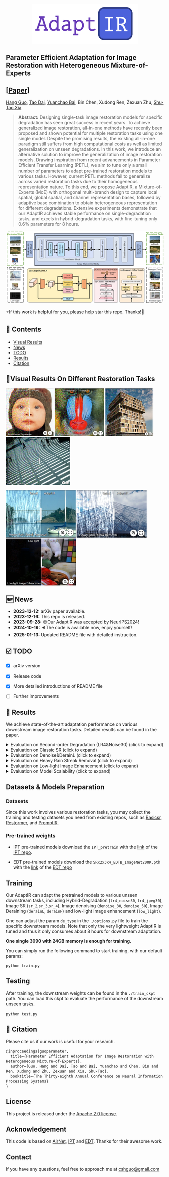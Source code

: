 <p align="center">
    <img src="assets/adaptir_logo.png" width="340">
</p>

## Parameter Efficient Adaptation for Image Restoration with Heterogeneous Mixture-of-Experts

## [[Paper](https://arxiv.org/pdf/2312.08881.pdf)] 

[Hang Guo](https://github.com/csguoh), [Tao Dai](https://cstaodai.com/), [Yuanchao Bai](https://scholar.google.com/citations?user=hjYIFZcAAAAJ&hl=zh-CN), Bin Chen, Xudong Ren, Zexuan Zhu, [Shu-Tao Xia](https://scholar.google.com/citations?hl=zh-CN&user=koAXTXgAAAAJ)


> **Abstract:**  Designing single-task image restoration models for specific degradation has seen great success in recent years. To achieve generalized image restoration, all-in-one methods have recently been proposed and shown potential for multiple restoration tasks using one single model. Despite the promising results, the existing all-in-one paradigm still suffers from high computational costs as well as limited generalization on unseen degradations. In this work, we introduce an alternative solution to improve the generalization of image restoration models. Drawing inspiration from recent advancements in Parameter Efficient Transfer Learning (PETL), we aim to tune only a small number of parameters to adapt pre-trained restoration models to various tasks. However, current PETL methods fail to generalize across varied restoration tasks due to their homogeneous representation nature. To this end, we propose AdaptIR, a Mixture-of-Experts (MoE) with orthogonal multi-branch design to capture local spatial, global spatial, and channel representation bases, followed by adaptive base combination to obtain heterogeneous representation for different degradations. Extensive experiments demonstrate that our AdaptIR achieves stable performance on single-degradation tasks, and excels in hybrid-degradation tasks, with fine-tuning only 0.6% parameters for 8 hours.


<p align="center">
    <img src="assets/pipeline.png" style="border-radius: 15px">
</p>

⭐If this work is helpful for you, please help star this repo. Thanks!🤗



## 📑 Contents

- [Visual Results](#visual_results)
- [News](#news)
- [TODO](#todo)
- [Results](#results)
- [Citation](#cite)


## <a name="visual_results"></a>:eyes:Visual Results On Different Restoration Tasks
[<img src="assets/imgsli1.png" height="153"/>](https://imgsli.com/MjI1Njk3) [<img src="assets/imgsli7.png" height="153"/>](https://imgsli.com/MjI1NzIx) [<img src="assets/imgsli5.png" height="153"/>](https://imgsli.com/MjI1NzEx) [<img src="assets/imgsli2.png" height="153"/>](https://imgsli.com/MjI1NzAw)

[<img src="assets/imgsli4.png" height="150"/>](https://imgsli.com/MjI1NzAz) [<img src="assets/imgsli3.png" height="150"/>](https://imgsli.com/MjI1NzAx) [<img src="assets/imgsli6.png" height="150"/>](https://imgsli.com/MjI1NzE2)



## <a name="news"></a> 🆕 News

- **2023-12-12:** arXiv paper available.
- **2023-12-16:** This repo is released.
- **2023-09-28:** 😊Our AdaptIR was accepted by NeurIPS2024!
- **2024-10-19:** 🔈The code is available now, enjoy yourself!
- **2025-01-13:** Updated README file with detailed instruciton.


## <a name="todo"></a> ☑️ TODO

- [x] arXiv version
- [x] Release code
- [x] More detailed introductions of README file 
- [ ] Further improvements


## <a name="results"></a> 🥇 Results

We achieve state-of-the-art adaptation performance on various downstream image restoration tasks. Detailed results can be found in the paper.

<details>
<summary>Evaluation on Second-order Degradation (LR4&Noise30) (click to expand)</summary>

<p align="center">
  <img width="900" src="assets/SR&DN.png">
</p>
</details>


<details>
<summary>Evaluation on Classic SR (click to expand)</summary>

<p align="center">
  <img width="500" src="assets/classicSR.png">
</p>
</details>


<details>
<summary>Evaluation on Denoise&DerainL (click to expand)</summary>

<p align="center">
  <img width="500" src="assets/Dn&DRL.png">
</p>
</details>


<details>
<summary>Evaluation on Heavy Rain Streak Removal (click to expand)</summary>

<p align="center">
  <img width="500" src="assets/DRH.png">
</p>
</details>


<details>
<summary>Evaluation on Low-light Image Enhancement (click to expand)</summary>

<p align="center">
  <img width="500" src="assets/low-light.png">
</p>

</details>


<details>
<summary>Evaluation on Model Scalability (click to expand)</summary>

<p align="center">
  <img width="600" src="assets/scalabiltity.png">
</p>
</details>





## <a name="results"></a> Datasets & Models Preparation

### Datasets

Since this work involves various restoration tasks, you may collect the training and testing datasets you need from existing repos, such as [Basicsr](https://github.com/XPixelGroup/BasicSR/blob/master/docs/DatasetPreparation.md), [Restormer](https://github.com/swz30/Restormer/tree/main), and [PromptIR](https://github.com/va1shn9v/PromptIR/blob/main/INSTALL.md).




### Pre-trained weights

- IPT pre-trained models
download the `IPT_pretrain` with the [link](https://drive.google.com/drive/folders/1MVSdUX0YBExauG0fFz4ANiWTrq9xZEj7) of the [IPT repo](https://github.com/huawei-noah/Pretrained-IPT).


- EDT pre-trained models
download the `SRx2x3x4_EDTB_ImageNet200K.pth` with the [link](https://mycuhk-my.sharepoint.com/:f:/g/personal/1155137927_link_cuhk_edu_hk/Eikt_wPDrIFCpVpiU0zYNu0BwOhQIHgNWuH1FYZbxZhq_w?e=bVEVeW) of the [EDT repo](https://github.com/fenglinglwb/EDT)



## <a name="training"></a> Training

Our AdaptIR can adapt the pretrained models to various unseen downstream tasks, including Hybrid-Degradation (`lr4_noise30`, `lr4_jpeg30`), Image SR (`sr_2`,`sr_3`,`sr_4`), Image denoising (`denoise_30`, `denoise_50`), Image Deraining (`derainL`, `derainH`) and low-light image enhancement (`low_light`).

One can adjust the param `de_type` in the `./options.py` file to train the specific downstream models. Note that only the very lightweight AdaptIR is tuned and thus it only consumes about 8 hours for downstream adaptation. 

**One single 3090 with 24GB memory is enough for training.**

You can simply run the following command to start training, with our default params:

```
python train.py
```


## <a name="testing"></a> Testing

After training, the downstream weights can be found in the `./train_ckpt` path. You can load this ckpt to evaluate the performance of the downstream unseen tasks.

```
python test.py
```




## <a name="cite"></a> 🥰 Citation

Please cite us if our work is useful for your research.

```
@inproceedings{guoparameter,
  title={Parameter Efficient Adaptation for Image Restoration with Heterogeneous Mixture-of-Experts},
  author={Guo, Hang and Dai, Tao and Bai, Yuanchao and Chen, Bin and Ren, Xudong and Zhu, Zexuan and Xia, Shu-Tao},
  booktitle={The Thirty-eighth Annual Conference on Neural Information Processing Systems}
}
```

## License

This project is released under the [Apache 2.0 license](LICENSE).

## Acknowledgement

This code is based on [AirNet](https://github.com/XLearning-SCU/2022-CVPR-AirNet), [IPT](https://github.com/huawei-noah/Pretrained-IPT) and [EDT](https://github.com/fenglinglwb/EDT). Thanks for their awesome work.

## Contact

If you have any questions, feel free to approach me at cshguo@gmail.com


